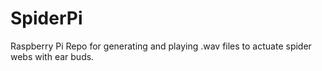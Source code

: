 # SpiderPi
Raspberry Pi Repo for generating and playing .wav files to actuate spider webs with ear buds.
